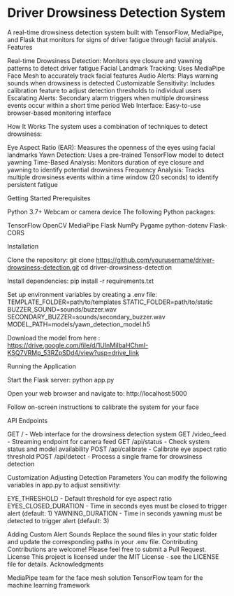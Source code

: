 # Driver Drowsiness Detection System

A real-time drowsiness detection system built with TensorFlow, MediaPipe, and Flask that monitors for signs of driver fatigue through facial analysis.
Features

Real-time Drowsiness Detection: Monitors eye closure and yawning patterns to detect driver fatigue
Facial Landmark Tracking: Uses MediaPipe Face Mesh to accurately track facial features
Audio Alerts: Plays warning sounds when drowsiness is detected
Customizable Sensitivity: Includes calibration feature to adjust detection thresholds to individual users
Escalating Alerts: Secondary alarm triggers when multiple drowsiness events occur within a short time period
Web Interface: Easy-to-use browser-based monitoring interface

How It Works
The system uses a combination of techniques to detect drowsiness:

Eye Aspect Ratio (EAR): Measures the openness of the eyes using facial landmarks
Yawn Detection: Uses a pre-trained TensorFlow model to detect yawning
Time-Based Analysis: Monitors duration of eye closure and yawning to identify potential drowsiness
Frequency Analysis: Tracks multiple drowsiness events within a time window (20 seconds) to identify persistent fatigue

Getting Started
Prerequisites

Python 3.7+
Webcam or camera device
The following Python packages:

TensorFlow
OpenCV
MediaPipe
Flask
NumPy
Pygame
python-dotenv
Flask-CORS



Installation

Clone the repository:
git clone https://github.com/yourusername/driver-drowsiness-detection.git
cd driver-drowsiness-detection

Install dependencies:
pip install -r requirements.txt

Set up environment variables by creating a .env file:
TEMPLATE_FOLDER=path/to/templates
STATIC_FOLDER=path/to/static
BUZZER_SOUND=sounds/buzzer.wav
SECONDARY_BUZZER=sounds/secondary_buzzer.wav
MODEL_PATH=models/yawn_detection_model.h5

Download the model from here : https://drive.google.com/file/d/1UInMiIbaHChmI-KSQ7VRMp_53RZpSDd4/view?usp=drive_link


Running the Application

Start the Flask server:
python app.py

Open your web browser and navigate to:
http://localhost:5000

Follow on-screen instructions to calibrate the system for your face

API Endpoints

GET / - Web interface for the drowsiness detection system
GET /video_feed - Streaming endpoint for camera feed
GET /api/status - Check system status and model availability
POST /api/calibrate - Calibrate eye aspect ratio threshold
POST /api/detect - Process a single frame for drowsiness detection

Customization
Adjusting Detection Parameters
You can modify the following variables in app.py to adjust sensitivity:

EYE_THRESHOLD - Default threshold for eye aspect ratio
EYES_CLOSED_DURATION - Time in seconds eyes must be closed to trigger alert (default: 1)
YAWNING_DURATION - Time in seconds yawning must be detected to trigger alert (default: 3)

Adding Custom Alert Sounds
Replace the sound files in your static folder and update the corresponding paths in your .env file.
Contributing
Contributions are welcome! Please feel free to submit a Pull Request.
License
This project is licensed under the MIT License - see the LICENSE file for details.
Acknowledgments

MediaPipe team for the face mesh solution
TensorFlow team for the machine learning framework
